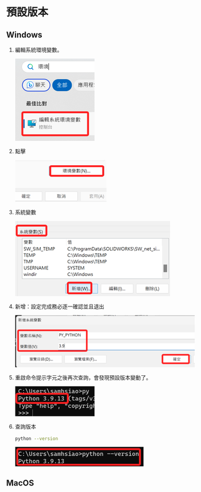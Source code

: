 # 預設版本

## Windows

1. 編輯系統環境變數。

    ![](images/img_05.png)

2. 點擊

    ![](images/img_06.png)

3. 系統變數

    ![](images/img_07.png)

4. 新增：設定完成務必逐一確認並且退出

    ![](images/img_08.png)

5. 重啟命令提示字元之後再次查詢，會發現預設版本變動了。

    ![](images/img_09.png)

6. 查詢版本

    ```bash
    python --version
    ```

    ![](images/img_10.png)

## MacOS
